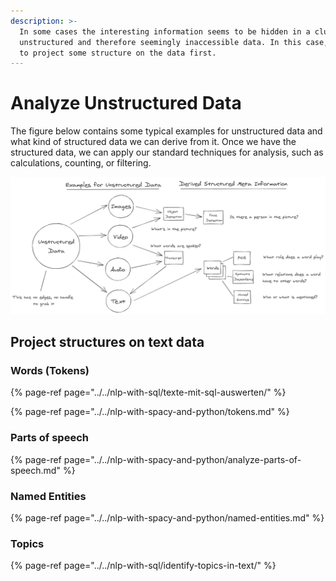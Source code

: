 ```yaml
---
description: >-
  In some cases the interesting information seems to be hidden in a clump of
  unstructured and therefore seemingly inaccessible data. In this case, we have
  to project some structure on the data first.
---
```


# Analyze Unstructured Data

The figure below contains some typical examples for unstructured data and what kind of structured data we can derive from it. Once we have the structured data, we can apply our standard techniques for analysis, such as calculations, counting, or filtering.

![We need to derive a structure from unstructured data first.](../../../.gitbook/assets/unstructured_data_examples.png)

## Project structures on text data

### Words \(Tokens\)

{% page-ref page="../../nlp-with-sql/texte-mit-sql-auswerten/" %}

{% page-ref page="../../nlp-with-spacy-and-python/tokens.md" %}

### Parts of speech

{% page-ref page="../../nlp-with-spacy-and-python/analyze-parts-of-speech.md" %}

### Named Entities

{% page-ref page="../../nlp-with-spacy-and-python/named-entities.md" %}

### Topics

{% page-ref page="../../nlp-with-sql/identify-topics-in-text/" %}







